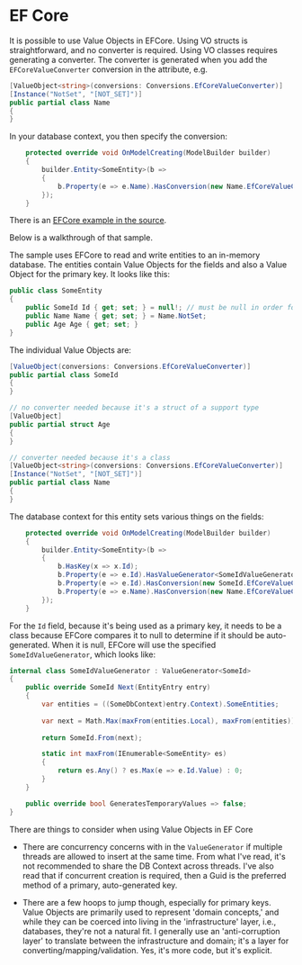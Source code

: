 # EF Core

It is possible to use Value Objects in EFCore. Using VO structs is straightforward, and no converter is required. Using VO classes requires generating a converter.
The converter is generated when you add the `EFCoreValueConverter` conversion in the attribute, e.g.

```c#
[ValueObject<string>(conversions: Conversions.EfCoreValueConverter)]
[Instance("NotSet", "[NOT_SET]")]
public partial class Name
{
}
```

In your database context, you then specify the conversion:

```c#
    protected override void OnModelCreating(ModelBuilder builder)
    {
        builder.Entity<SomeEntity>(b =>
        {
            b.Property(e => e.Name).HasConversion(new Name.EfCoreValueConverter());
        });
    }
```

There is an [EFCore example in the source](https://github.com/SteveDunn/Vogen/tree/main/samples/Vogen.Examples/SerializationAndConversion/EFCore).

Below is a walkthrough of that sample.

The sample uses EFCore to read and write entities to an in-memory database. The entities contain Value Objects for the fields and also a Value Object for the primary key. It looks like this:

```c#
public class SomeEntity
{
    public SomeId Id { get; set; } = null!; // must be null in order for EF core to generate a value
    public Name Name { get; set; } = Name.NotSet;
    public Age Age { get; set; }
}
```

The individual Value Objects are:

```c#
[ValueObject(conversions: Conversions.EfCoreValueConverter)]
public partial class SomeId
{
}

// no converter needed because it's a struct of a support type
[ValueObject]
public partial struct Age
{
}

// converter needed because it's a class
[ValueObject<string>(conversions: Conversions.EfCoreValueConverter)]
[Instance("NotSet", "[NOT_SET]")]
public partial class Name
{
}
```

The database context for this entity sets various things on the fields:

```c#
    protected override void OnModelCreating(ModelBuilder builder)
    {
        builder.Entity<SomeEntity>(b =>
        {
            b.HasKey(x => x.Id);
            b.Property(e => e.Id).HasValueGenerator<SomeIdValueGenerator>();
            b.Property(e => e.Id).HasConversion(new SomeId.EfCoreValueConverter());
            b.Property(e => e.Name).HasConversion(new Name.EfCoreValueConverter());
        });
    }
```

For the `Id` field, because it's being used as a primary key, it needs to be a class because EFCore compares it to null to determine if it should be auto-generated. When it is null, EFCore will use the specified `SomeIdValueGenerator`, which looks like:



```c#
internal class SomeIdValueGenerator : ValueGenerator<SomeId>
{
    public override SomeId Next(EntityEntry entry)
    {
        var entities = ((SomeDbContext)entry.Context).SomeEntities;
        
        var next = Math.Max(maxFrom(entities.Local), maxFrom(entities)) + 1;
        
        return SomeId.From(next);

        static int maxFrom(IEnumerable<SomeEntity> es)
        {
            return es.Any() ? es.Max(e => e.Id.Value) : 0;
        }
    }

    public override bool GeneratesTemporaryValues => false;
}
```

There are things to consider when using Value Objects in EF Core

* There are concurrency concerns with in the `ValueGenerator` if multiple threads are allowed to insert at the same time. 
From what I've read, it's not recommended to share the DB Context across threads. 
 I've also read that if concurrent creation is required, 
 then a Guid is the preferred method of a primary, auto-generated key.

* There are a few hoops to jump though, especially for primary keys.
  Value Objects are primarily used to represent 'domain concepts,'
  and while they can be coerced into living in the 'infrastructure' layer, i.e., databases, they're not a natural fit.
 I generally use an 'anti-corruption layer' to translate between the infrastructure and domain;
  it's a layer for converting/mapping/validation.
  Yes, it's more code, but it's explicit.

